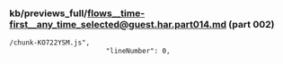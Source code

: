 ### kb/previews_full/flows__time-first__any_time_selected@guest.har.part014.md (part 002)

```md
/chunk-KO722YSM.js",
                        "lineNumber": 0,
       
```

```
